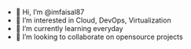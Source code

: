 - 👋 Hi, I’m @imfaisal87
- 👀 I’m interested in Cloud, DevOps, Virtualization
- 🌱 I’m currently learning everyday
- 💞️ I’m looking to collaborate on opensource projects


<!---
imfaisal87/imfaisal87 is a ✨ special ✨ repository because its `README.md` (this file) appears on your GitHub profile.
You can click the Preview link to take a look at your changes.
--->
